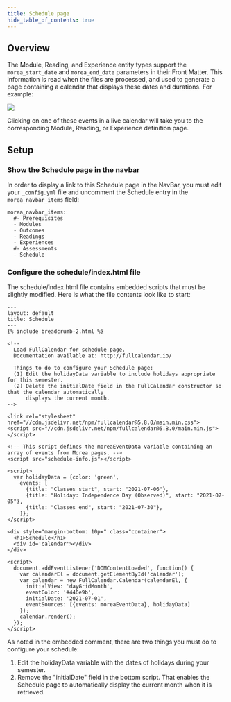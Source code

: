 ```yaml
---
title: Schedule page
hide_table_of_contents: true
---
```


## Overview

The Module, Reading, and Experience entity types support the `morea_start_date` and `morea_end_date` parameters in their Front Matter.   This information is read when the files are processed, and used to generate a page containing a calendar that displays these dates and durations.  For example:

![](/img/morea-2.0/schedule.png)

Clicking on one of these events in a live calendar will take you to the corresponding Module, Reading, or Experience definition page.

## Setup

### Show the Schedule page in the navbar

In order to display a link to this Schedule page in the NavBar, you must edit your `_config.yml` file and uncomment the Schedule entry in the `morea_navbar_items` field:

```
morea_navbar_items:
  #- Prerequisites
  - Modules
  - Outcomes
  - Readings
  - Experiences
  #- Assessments
  - Schedule
```

### Configure the schedule/index.html file

The schedule/index.html file contains embedded scripts that must be slightly modified. Here is what the file contents look like to start:

```
---
layout: default
title: Schedule
---
{% include breadcrumb-2.html %}

<!--
  Load FullCalendar for schedule page.
  Documentation available at: http://fullcalendar.io/

  Things to do to configure your Schedule page:
  (1) Edit the holidayData variable to include holidays appropriate for this semester.
  (2) Delete the initialDate field in the FullCalendar constructor so that the calendar automatically
      displays the current month.
-->

<link rel="stylesheet" href="//cdn.jsdelivr.net/npm/fullcalendar@5.8.0/main.min.css">
<script src="//cdn.jsdelivr.net/npm/fullcalendar@5.8.0/main.min.js"></script>

<!-- This script defines the moreaEventData variable containing an array of events from Morea pages. -->
<script src="schedule-info.js"></script>

<script>
  var holidayData = {color: 'green',
    events: [
      {title: "Classes start", start: "2021-07-06"},
      {title: "Holiday: Independence Day (Observed)", start: "2021-07-05"},
      {title: "Classes end", start: "2021-07-30"},
    ]};
</script>

<div style="margin-bottom: 10px" class="container">
  <h1>Schedule</h1>
  <div id='calendar'></div>
</div>

<script>
  document.addEventListener('DOMContentLoaded', function() {
    var calendarEl = document.getElementById('calendar');
    var calendar = new FullCalendar.Calendar(calendarEl, {
      initialView: 'dayGridMonth',
      eventColor: '#446e9b',
      initialDate: '2021-07-01',
      eventSources: [{events: moreaEventData}, holidayData]
    });
    calendar.render();
  });
</script>
```

As noted in the embedded comment, there are two things you must do to configure your schedule:

1. Edit the holidayData variable with the dates of holidays during your semester.
2. Remove the "initialDate" field in the bottom script. That enables the Schedule page to automatically display the current month when it is retrieved.
